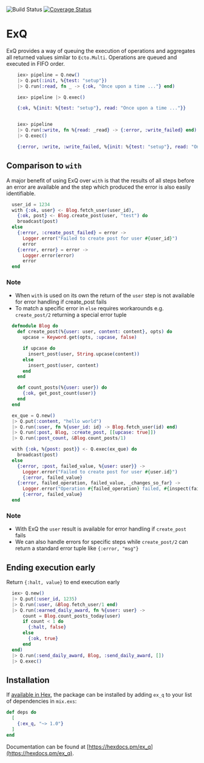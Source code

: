 ![Build Status](https://github.com/gpedic/ex_q/actions/workflows/ci.yml/badge.svg?branch=master)
[![Coverage Status](https://coveralls.io/repos/github/gpedic/ex_q/badge.svg?branch=master)](https://coveralls.io/github/gpedic/ex_q?branch=master)

# ExQ

ExQ provides a way of queuing the execution of operations and aggregates all returned values similar to `Ecto.Multi`.
Operations are queued and executed in FIFO order.

```elixir
    iex> pipeline = Q.new()
    |> Q.put(:init, %{test: "setup"})
    |> Q.run(:read, fn _ -> {:ok, "Once upon a time ..."} end)

    iex> pipeline |> Q.exec()

    {:ok, %{init: %{test: "setup"}, read: "Once upon a time ..."}}


    iex> pipeline 
    |> Q.run(:write, fn %{read: _read} -> {:error, :write_failed} end)
    |> Q.exec()

    {:error, :write, :write_failed, %{init: %{test: "setup"}, read: "Once upon a time ..."}}
```

## Comparison to `with`

A major benefit of using ExQ over `with` is that the results of all steps before an error are available and the step which produced the error is also easily identifiable.

```elixir
  user_id = 1234
  with {:ok, user} <- Blog.fetch_user(user_id),
    {:ok, post} <- Blog.create_post(user, "test") do
    broadcast(post)
  else
    {:error, :create_post_failed} = error ->
      Logger.error("Failed to create post for user #{user_id}")
      error
    {:error, error} = error ->
      Logger.error(error)
      error
  end
```
### Note
* When `with` is used on its own the return of the `user` step is not available for error handling if create_post fails
* To match a specific error in `else` requires workarounds e.g. `create_post/2` returning a special error tuple


```elixir
  defmodule Blog do
    def create_post(%{user: user, content: content}, opts) do
      upcase = Keyword.get(opts, :upcase, false)

      if upcase do
        insert_post(user, String.upcase(content))
      else
        insert_post(user, content)
      end
    end

    def count_posts(%{user: user}) do
      {:ok, get_post_count(user)}
    end
  end

  ex_que = Q.new()
  |> Q.put(:content, "hello world")
  |> Q.run(:user, fn %{user_id: id} -> Blog.fetch_user(id) end)
  |> Q.run(:post, Blog, :create_post, [[upcase: true]])
  |> Q.run(:post_count, &Blog.count_posts/1)

  with {:ok, %{post: post}} <- Q.exec(ex_que) do
    broadcast(post)
  else
    {:error, :post, failed_value, %{user: user}} ->
      Logger.error("Failed to create post for user #{user.id}")
      {:error, failed_value}
    {:error, failed_operation, failed_value, _changes_so_far} ->
      Logger.error("Operation #{failed_operation} failed, #{inspect(failed_value)}")
      {:error, failed_value}
  end
```
### Note
* With ExQ the `user` result is available for error handling if `create_post` fails
* We can also handle errors for specific steps while `create_post/2` can return a standard error tuple like `{:error, "msg"}`

## Ending execution early
Return `{:halt, value}` to end execution early

```elixir
  iex> Q.new()
  |> Q.put(:user_id, 1235)
  |> Q.run(:user, &Blog.fetch_user/1 end)
  |> Q.run(:earned_daily_award, fn %{user: user} ->
      count = Blog.count_posts_today(user)
      if count < 1 do
        {:halt, false}
      else
        {:ok, true}
      end
  end)
  |> Q.run(:send_daily_award, Blog, :send_daily_award, [])
  |> Q.exec()
```

## Installation

If [available in Hex](https://hex.pm/docs/publish), the package can be installed
by adding `ex_q` to your list of dependencies in `mix.exs`:

```elixir
def deps do
  [
    {:ex_q, "~> 1.0"}
  ]
end
```

Documentation can be found at [https://hexdocs.pm/ex_q](https://hexdocs.pm/ex_q).
